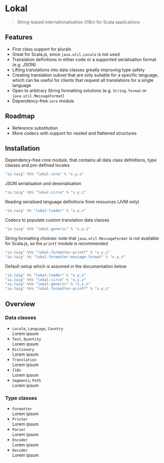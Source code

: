 # Lokal

> String-based internationalisation (i18n) for Scala applications

## Features

- First class support for plurals
- Great for Scala.js, since `java.util.Locale` is not used
- Translation definitions in either code or a supported serialisation format (e.g. JSON)
- Lifting translations into data classes greatly improving type safety
- Creating translation subset that are only suitable for a specific language, which can be useful for clients that request all translations for a single language 
- Open to arbitrary String formatting solutions (e.g. `String.format` or `java.util.MessageFormat`)
- Dependency-free `core` module

## Roadmap

- Reference substitution
- More codecs with support for nested and flattened structures

## Installation

Dependency-free core module, that contains all data class definitions, type classes and pre-defined locales

```scala
"io.taig" %%% "lokal-core" % "x.y.z" 
```
JSON serialisation and deserialisation

```scala
"io.taig" %%% "lokal-circe" % "x.y.z"
```

Reading serialised language definitions from resources (JVM only)

```scala
"io.taig" %% "lokal-loader" % "x.y.z"
```

Codecs to populate custom translation data classes

```scala
"io.taig" %%% "lokal-generic" % "x.y.z"
```

String formatting choices: note that `java.util.MessageFormat` is not available for Scala.js, so the `printf` module is recommended

```scala
"io.taig" %%% "lokal-formatter-printf" % "x.y.z"
"io.taig" %% "lokal-formatter-message-format" % "x.y.z"
```

Default setup which is assumed in the documentation below

```scala
"io.taig" %% "lokal-loader" % "x.y.z"
"io.taig" %%% "lokal-circe" % "x.y.z"
"io.taig" %%% "lokal-generic" % "x.y.z"
"io.taig" %%% "lokal-formatter-printf" % "x.y.z"
```

## Overview

### Data classes

- `Locale`, `Language`, `Country`  
Lorem ipsum
- `Text`, `Quantity`  
Lorem ipsum
- `Dictionary`  
Lorem ipsum
- `Translation`  
Lorem ipsum
- `I18n`  
Lorem ipsum
- `Segments`, `Path`  
Lorem ipsum

### Type classes

- `Formatter`  
Lorem ipsum
- `Printer`  
Lorem ipsum
- `Parser`  
Lorem ipsum
- `Encoder`  
Lorem ipsum
- `Decoder`  
Lorem ipsum
